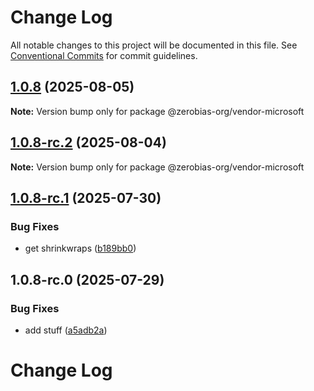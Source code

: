 # Change Log

All notable changes to this project will be documented in this file.
See [Conventional Commits](https://conventionalcommits.org) for commit guidelines.

## [1.0.8](https://github.com/zerobias-org/vendor/compare/@zerobias-org/vendor-microsoft@1.0.8-rc.2...@zerobias-org/vendor-microsoft@1.0.8) (2025-08-05)

**Note:** Version bump only for package @zerobias-org/vendor-microsoft





## [1.0.8-rc.2](https://github.com/zerobias-org/vendor/compare/@zerobias-org/vendor-microsoft@1.0.8-rc.1...@zerobias-org/vendor-microsoft@1.0.8-rc.2) (2025-08-04)

**Note:** Version bump only for package @zerobias-org/vendor-microsoft





## [1.0.8-rc.1](https://github.com/zerobias-org/vendor/compare/@zerobias-org/vendor-microsoft@1.0.8-rc.0...@zerobias-org/vendor-microsoft@1.0.8-rc.1) (2025-07-30)


### Bug Fixes

* get shrinkwraps ([b189bb0](https://github.com/zerobias-org/vendor/commit/b189bb0cf53ad66427530ccc0eab7824527942d3))





## 1.0.8-rc.0 (2025-07-29)


### Bug Fixes

* add stuff ([a5adb2a](https://github.com/zerobias-org/vendor/commit/a5adb2aecd0670c42e9077affecb6a047bf30fc6))





# Change Log
